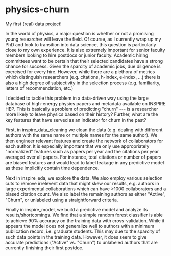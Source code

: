 # physics-churn

My first (real) data project! 

In the world of physics, a major question is whether or not a promising young researcher will leave the field. 
Of course, as I currently wrap up my PhD and look to transition into data science, this question is particularly close to my own experience. 
It is also extremely important for senior faculty members looking to hire postdocs or junior faculty. 
Academic hiring committees want to be certain that their selected candidates have a strong chance for success. 
Given the sparcity of academic jobs, due diligence is exercised for every hire. 
However, while there are a plethora of metrics which distinguish researchers (e.g. citations, h-index, e-index, ...) there is also a high degree of subjectivity in the selection process (e.g. familiarity, letters of recommendation, etc.)

I decided to tackle this problem in a data-driven way using the large database of high-energy physics papers and metadata available on INSPIRE HEP. 
This is basically a problem of predicting "churn" --- is a researcher more likely to leave physics based on their history? 
Further, what are the key features that have served as an indicator for churn in the past?

First, in inspire_data_cleaning we clean the data (e.g. dealing with different authors with the same name or multiple names for the same author). 
We then engineer relevant features and create the network of collaborators for each author. 
It is especially important that we only use appropriately "normalized" features such as papers per year and the citations per year averaged over all papers. 
For instance, total citations or number of papers are biased features and would lead to label leakage in any predictive model as these implicitly contain time dependence. 

Next in inspire_eda, we explore the data. 
We also employ various selection cuts to remove irrelevent data that might skew our results, e.g. authors in large experimental collaborations which can have >1000 collaborators and a biased citation count. 
We also label the remaining authors as either "Active", "Churn", or unlabeled using a straightforward criteria. 

Finally in inspire_model, we build a predictive model and analyze its results/shortcomings.
We find that a simple random forest classifier is able to achieve 90% accuracy on the training data with cross-validation.
While it appears the model does not generalize well to authors with a minimum publication record, i.e. graduate students. This may due to the sparcity of such data points in the training data. 
However, it does seem to give accurate predictions ("Active" vs. "Churn") to unlabeled authors that are currently finishing their first postdoc.

